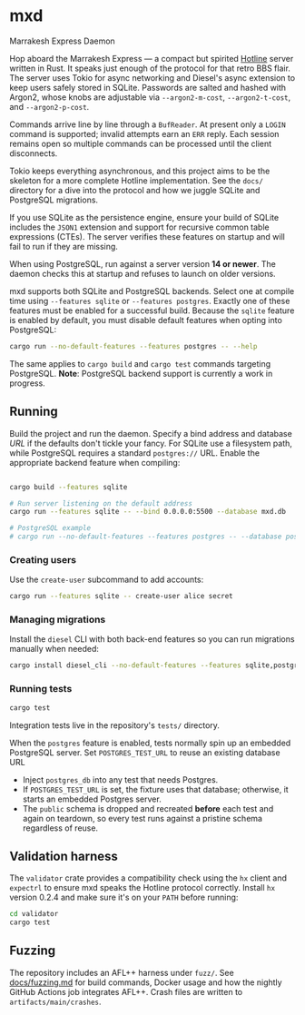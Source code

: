 # mxd

Marrakesh Express Daemon

Hop aboard the Marrakesh Express — a compact but spirited
[Hotline](https://hotline.fandom.com/wiki/Virtual1%27s_Hotline_Server_Protocol_Guide)
server written in Rust. It speaks just enough of the protocol for that retro BBS
flair. The server uses Tokio for async networking and Diesel's async extension to
keep users safely stored in SQLite. Passwords are salted and hashed with Argon2,
whose knobs are adjustable via `--argon2-m-cost`, `--argon2-t-cost`, and
`--argon2-p-cost`.

Commands arrive line by line through a `BufReader`. At present only a `LOGIN`
command is supported; invalid attempts earn an `ERR` reply. Each session remains
open so multiple commands can be processed until the client disconnects.

Tokio keeps everything asynchronous, and this project aims to be the skeleton
for a more complete Hotline implementation. See the `docs/` directory for a dive
into the protocol and how we juggle SQLite and PostgreSQL migrations.

If you use SQLite as the persistence engine, ensure your build of SQLite
includes the `JSON1` extension and support for recursive common table
expressions (CTEs). The server verifies these features on startup and will
fail to run if they are missing.

When using PostgreSQL, run against a server version **14 or newer**. The
daemon checks this at startup and refuses to launch on older versions.

mxd supports both SQLite and PostgreSQL backends. Select one at compile
time using `--features sqlite` or `--features postgres`. Exactly one of
these features must be enabled for a successful build. Because the
`sqlite` feature is enabled by default, you must disable default
features when opting into PostgreSQL:

```bash
cargo run --no-default-features --features postgres -- --help
```

The same applies to `cargo build` and `cargo test` commands targeting
PostgreSQL.
**Note**: PostgreSQL backend support is currently a work in progress.

## Running

Build the project and run the daemon. Specify a bind address and
database *URL* if the defaults don't tickle your fancy. For SQLite
use a filesystem path, while PostgreSQL requires a standard
`postgres://` URL. Enable the appropriate backend feature when
compiling:

```bash

cargo build --features sqlite

# Run server listening on the default address
cargo run --features sqlite -- --bind 0.0.0.0:5500 --database mxd.db

# PostgreSQL example
# cargo run --no-default-features --features postgres -- --database postgres://user:pass@localhost/mxd
```

### Creating users

Use the `create-user` subcommand to add accounts:

```bash
cargo run --features sqlite -- create-user alice secret
```

### Managing migrations

Install the `diesel` CLI with both back-end features so you can run
migrations manually when needed:

```bash
cargo install diesel_cli --no-default-features --features sqlite,postgres
```

### Running tests

```bash
cargo test
```

Integration tests live in the repository's `tests/` directory.

When the `postgres` feature is enabled, tests normally spin up an embedded
PostgreSQL server. Set `POSTGRES_TEST_URL` to reuse an existing database URL
- Inject `postgres_db` into any test that needs Postgres.
- If `POSTGRES_TEST_URL` is set, the fixture uses that database; otherwise, it
  starts an embedded Postgres server.
- The `public` schema is dropped and recreated **before** each test and again on
  teardown, so every test runs against a pristine schema regardless of reuse.

## Validation harness

The `validator` crate provides a compatibility check using the `hx` client and
`expectrl` to ensure mxd speaks the Hotline protocol correctly. Install `hx`
version 0.2.4 and make sure it's on your `PATH` before running:

```bash
cd validator
cargo test
```

## Fuzzing

The repository includes an AFL++ harness under `fuzz/`. See
[docs/fuzzing.md](docs/fuzzing.md) for build commands, Docker usage and how the
nightly GitHub Actions job integrates AFL++. Crash files are written to
`artifacts/main/crashes`.
